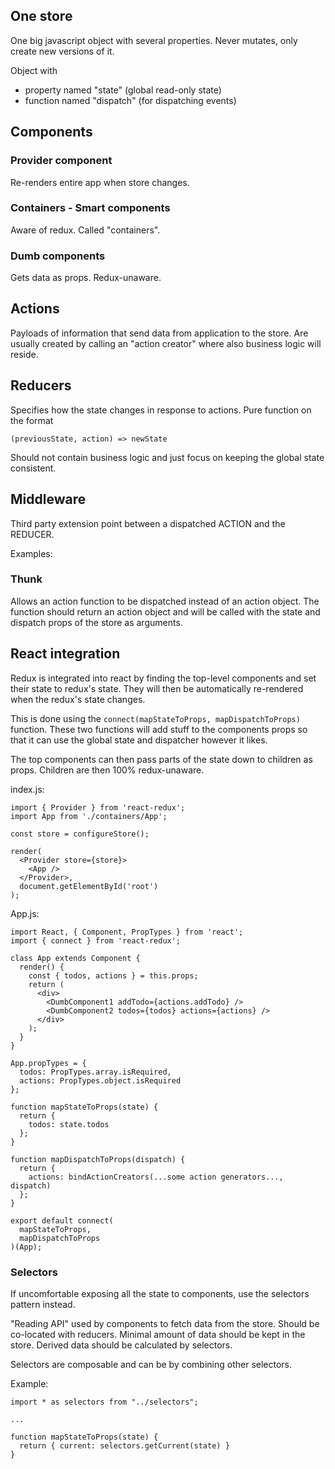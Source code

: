 ## One store

One big javascript object with several properties.
Never mutates, only create new versions of it.

Object with 

 * property named "state"    (global read-only state) 
 * function named "dispatch" (for dispatching events)

## Components

### Provider component

Re-renders entire app when store changes.

### Containers - Smart components

Aware of redux. Called "containers".


### Dumb components

Gets data as props. Redux-unaware.

## Actions

Payloads of information that send data from application to the store.
Are usually created by calling an "action creator" where also business logic will reside.

## Reducers

Specifies how the state changes in response to actions.
Pure function on the format

```
(previousState, action) => newState
```

Should not contain business logic and just focus on keeping
the global state consistent.

## Middleware

Third party extension point between a dispatched ACTION and the REDUCER.

Examples:

### Thunk
Allows an action function to be dispatched instead of an action object.
The function should return an action object and will be called with the
state and dispatch props of the store as arguments.

## React integration

Redux is integrated into react by finding the top-level components and set their state
to redux's state. They will then be automatically re-rendered when the redux's state changes.

This is done using the ```connect(mapStateToProps, mapDispatchToProps)``` function. These two functions
will add stuff to the components props so that it can use the global state and dispatcher 
however it likes.

The top components can then pass parts of the state down to children as props. Children are then 
100% redux-unaware.

index.js:
```
import { Provider } from 'react-redux';
import App from './containers/App';

const store = configureStore();

render(
  <Provider store={store}>
    <App />
  </Provider>,
  document.getElementById('root')
);
```

App.js:

```
import React, { Component, PropTypes } from 'react';
import { connect } from 'react-redux';

class App extends Component {
  render() {
    const { todos, actions } = this.props;
    return (
      <div>
        <DumbComponent1 addTodo={actions.addTodo} />
        <DumbComponent2 todos={todos} actions={actions} />
      </div>
    );
  }
}

App.propTypes = {
  todos: PropTypes.array.isRequired,
  actions: PropTypes.object.isRequired
};

function mapStateToProps(state) {
  return {
    todos: state.todos
  };
}

function mapDispatchToProps(dispatch) {
  return {
    actions: bindActionCreators(...some action generators..., dispatch)
  };
}

export default connect(
  mapStateToProps,
  mapDispatchToProps
)(App);

```

### Selectors

If uncomfortable exposing all the state to components, use the selectors pattern instead.

"Reading API" used by components to fetch data from the store. 
Should be co-located with reducers. Minimal amount of data should be
kept in the store. Derived data should be calculated by selectors.

Selectors are composable and can be by combining other selectors.

Example:

```
import * as selectors from "../selectors";

...

function mapStateToProps(state) {
  return { current: selectors.getCurrent(state) }
}
```
